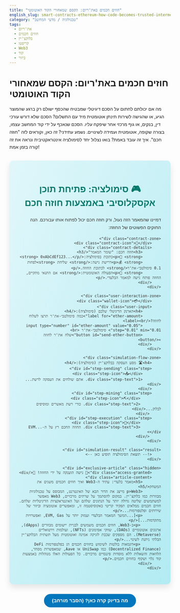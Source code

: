 ```yaml
---
title: "חוזים חכמים באת'ריום: הקסם שמאחורי הקוד האוטומטי"
english_slug: smart-contracts-ethereum-how-code-becomes-trusted-intermediary
category: "טכנולוגיה / מדעי המחשב"
tags:
  - את'ריום
  - חוזים חכמים
  - בלוקצ'יין
  - קריפטו
  - Web3
  - קוד
  - ביזור
---
```

# חוזים חכמים באת'ריום: הקסם שמאחורי הקוד האוטומטי

מה אם יכולתם לחתום על הסכם דיגיטלי שמבטיח שהכסף ישולם רק ברגע שהמוצר הגיע, או שהגישה לשירות תינתן אוטומטית מיד עם התשלום? הסכם שלא דורש עורכי דין, בנקים, או גוף מרכזי אחר שיפקח עליו. הסכם שנאכף על ידי קוד המחשב עצמו, בצורה שקופה, אוטומטית ועמידה לשינויים. נשמע עתידני? זה כאן, וקוראים לזה "חוזה חכם". איך זה עובד באמת? בואו נצלול יחד לסימולציה אינטראקטיבית ונראה את זה קורה בזמן אמת!

<div id="smart-contract-app">
    <h2>🎮 סימולציה: פתיחת תוכן אקסקלוסיבי באמצעות חוזה חכם </h2>
    <p>דמיינו שהמאמר הזה נעול, ורק חוזה חכם יכול לפתוח אותו עבורכם. הנה החוקים הפשוטים של החוזה:</p>

    <div class="contract-zone">
        <div class="contract-icon">📜</div>
        <div class="contract-details">
            <h3>חוזה חכם: "שומר המאמר"</h3>
            <p>📍 <strong>כתובת בסימולציה:</strong> 0xAbCdEf123...</p>
            <p>💰 <strong>דרישת גישה:</strong> שליחת <strong>לפחות 0.1 סימולטבי-את'ר</strong> לכתובת החוזה.</p>
            <p>🔑 <strong>הפעולה האוטומטית:</strong> אם התנאי מתקיים, החוזה פותח גישה למאמר הבלעדי.</p>
        </div>
    </div>

    <div class="user-interaction-zone">
        <div class="wallet-icon">💳</div>
        <div class="user-input">
            <h4>הארנק הדיגיטלי שלכם (סימולציה):</h4>
            <label for="ether-amount">כמה סימולטבי-את'ר תרצו לשלוח לחוזה?</label><br>
            <input type="number" id="ether-amount" value="0.05" step="0.01" min="0.01"> סימולטבי-את'ר <br>
            <button id="send-ether-button">שלח את'ר לחוזה »</button>
        </div>
    </div>

    <div class="simulation-flow-zone">
        <h4>🛣️ מסע העסקה בבלוקצ'יין (סימולציה):</h4>
        <div id="step-sending" class="step">
            <div class="step-icon">📤</div>
            <div class="step-text">1. אתם שולחים את העסקה לרשת...</div>
        </div>
        <div id="step-mining" class="step">
             <div class="step-icon">⛏️</div>
             <div class="step-text">2. כורי רשת מאשרים ומוסיפים לבלוק...</div>
         </div>
        <div id="step-execution" class="step">
             <div class="step-icon">🤖</div>
             <div class="step-text">3. החוזה החכם רץ על ה-EVM...</div>
         </div>
    </div>

    <div id="simulation-result" class="result">
        <!-- תוצאת הסימולציה תופיע כאן -->
    </div>

    <div id="exclusive-article" class="hidden">
        <div class="access-granted">🎉 גישה הוענקה על ידי החוזה! 🎉</div>
        <div class="article-content">
            <h5>מאמר בלעדי: עתיד ה-Web3 ואיך חוזים חכמים משנים את המשחק</h5>
            <p>Web3 מייצג את הדור הבא של האינטרנט, המבוסס על טכנולוגיות מבוזרות כמו בלוקצ'יין. במקום להסתמך על שרתים מרכזיים, Web3 מאפשר למשתמשים שליטה גדולה יותר על הנתונים שלהם ועל האינטראקציות הדיגיטליות שלהם. חוזים חכמים ממלאים תפקיד קריטי באקוסיסטמה זו, ומאפשרים אוטומציה וביזור של שירותים ופלטפורמות...</p>
            <p>[...המשך המאמר הבלעדי ועמוק יותר על EVM, Gas, ואפשרויות מתקדמות...]</p>
             <p>ב-Web3, חוזים חכמים משמשים לבניית יישומים מבוזרים (dApps), ארגונים אוטונומיים (DAOs), שווקי אסימונים (NFTs), ועולמות וירטואליים (Metaverse). הם מספקים שכבת לוגיקה אמינה ואוטומטית מעל תשתית הבלוקצ'יין הבלתי ניתנת לשינוי...</p>
             <p>דוגמאות בולטות לשימוש בחוזים חכמים הן בפלטפורמות DeFi (Decentralized Finance) כמו UniSwap או Aave, שמאפשרות מסחר, הלוואות והשאלות ללא מוסדות פיננסיים מרכזיים. כל הפעולות האלו מנוהלות באמצעות קוד גלוי ושקוף בחוזים חכמים.</p>
        </div>
    </div>
</div>

<button id="toggle-explanation-button"> מה בדיוק קרה כאן? (הסבר מורחב) </button>

<div id="explanation" class="hidden">
    <h2>הסבר מורחב: חוזים חכמים באת'ריום - המהפכה האוטומטית</h2>

    <h3>מהו חוזה חכם (Smart Contract)? מעבר להגדרה היבשה</h3>
    <p>תחשבו על חוזה חכם לא כעל מסמך משפטי משעמם, אלא כעל "סוכן דיגיטלי" שגר על הבלוקצ'יין. מרגע שהוא פורס, הוא לא שוכח, לא משוחד, ולא מתעייף. הוא פשוט יושב שם ומחכה שהתנאים שתוכנתו לתוכו יתקיימו. ברגע שזה קורה, הוא מבצע אוטומטית את הפעולה המתוכננת – מעביר כסף, נותן גישה, מעדכן רישום, הכל לפי הקוד. זו הדרך להפוך הסכמות ל-"Trustless" – אתם לא צריכים לסמוך על הצד השני, רק על הקוד הציבורי בבלוקצ'יין.</p>

    <h3>ניק סאבו והמכונה האוטומטית של העתיד</h3>
    <p>הרעיון המבריק הזה עלה במוחו של הקריפטוגרף ניק סאבו כבר בשנות ה-90, הרבה לפני שהבלוקצ'יין היה מילה מוכרת. הוא דמיין מכונה אוטומטית משוכללת בקנה מידה גלובלי: אתם "מכניסים מטבעות" (שולחים עסקה), המכונה "בודקת" (החוזה בודק את התנאים), ואם עמדתם בדרישות, המכונה "פולטת את המוצר" (החוזה מבצע את הפעולה). את'ריום הוא למעשה מימוש מודרני ועוצמתי של החזון הזה, שמאפשר הרבה יותר מלהוציא פחית שתייה.</p>

    <h3>הבמה של את'ריום: EVM, Gas ואיך הכל רץ</h3>
    <p>את'ריום היא הבלוקצ'יין הפופולרי שהפך את החוזים החכמים למציאות נגישה. דמיינו את ה-**Ethereum Virtual Machine (EVM)** כ"מחשב עולמי" ענק, המשותף לכל המשתתפים ברשת. כשהחוזה החכם שלכם רץ, הוא רץ על ה-EVM הזה. כל צומת ברשת מאמת את הפעולה, מה שמבטיח שכולם מסכימים על התוצאה – שקיפות ואי-שינוי ברמה גבוהה ביותר.</p>
    <p>אבל "ריצה" של קוד דורשת משאבים. כאן נכנס ה-**Gas**. Gas הוא כמו "דלק" שמשלמים עליו באת'ר כדי שהעסקה והפעלת החוזה יתבצעו. זה מונע ניצול לרעה של הרשת (למשל, חוזים שתקועים בלולאה אינסופית) ומתגמל את הכורים (או המאמתים ב-Proof-of-Stake) על עבודתם. ככל שהפעולה מורכבת יותר, היא דורשת יותר Gas.</p>

    <h3>למה זה מדהים? היתרונות בקצרה</h3>
    <ul>
        <li><strong>אוטומציה ללא הפסקה:</strong> אין צורך להתעסק ידנית, החוזה עושה את העבודה לבד ברגע שהתנאים בשלים.</li>
        <li><strong>שקיפות מקסימלית:</strong> הקוד לרוב גלוי לכל, וכל אינטראקציה מתועדת בבלוקצ'יין הציבורי.</li>
        <li><strong>עמידות לצנזורה:</strong> אף גורם יחיד לא יכול לעצור או לשנות חוזה שפרוס על רשת מבוזרת.</li>
        <li><strong>"Trustless":</strong> אתם לא צריכים לסמוך על בן אדם, אלא רק על המכניקה המאומתת של הבלוקצ'יין והקוד הגלוי.</li>
    </ul>

    <h3>הצד השני של המטבע: חשוב להיות מודעים לסיכונים</h3>
    <ul>
        <li><strong>באגים קוד קטלניים:</strong> טעות אחת בקוד לפני הפריסה עלולה לעלות ביוקר (מאות מיליוני דולרים אבדו בעבר מבאגים בחוזים). בגלל שהקוד לרוב בלתי ניתן לשינוי, תיקון הוא אתגר גדול.</li>
        <li><strong>קשה לעדכן (Immutable):</strong> זה יתרון לאמינות, אבל חיסרון כשיש צורך בשיפורים או תיקונים. תכנון מראש קריטי.</li>
        <li><strong>אין מקום לפרשנות:</strong> הקוד הוא החוק. אין "רוח החוק", רק מה שכתוב שחור על גבי לבן (קוד על גבי בלוק).</li>
        <li><strong>עולם משפטי חדש:</strong> איך מתייחסים לחוזה אוטומטי בבית משפט? הרגולציה עדיין מדביקה את הקצב.</li>
    </ul>

    <h3>היכן פוגשים חוזים חכמים היום? (ועוד שימושים מגניבים)</h3>
    <p>חוזים חכמים הם עמוד השדרה של הרבה מההתפתחויות המרגשות בעולם ה-Web3:</p>
    <ul>
        <li><strong>DeFi (מימון מבוזר):</strong> בנקים ללא בנקים, בורסות ללא בורסה מרכזית, הכל באמצעות קוד.</li>
        <li><strong>NFTs (אסימונים ייחודיים):</strong> החוזים החכמים מגדירים את הבעלות והייחודיות של כל פריט דיגיטלי או פיזי המיוצג כאסימון.</li>
        <li><strong>DAOs (ארגונים אוטונומיים):</strong> חברות או פרויקטים שמנוהלים על ידי קוד והצבעות משתמשים, לא מועצת מנהלים מרכזית.</li>
        <li><strong>גיימינג:</strong> בעלות על פריטים במשחק וכללים משחקיים אוטומטיים.</li>
        <li><strong>ניהול זהויות, שרשראות אספקה, הצבעות ועוד...</strong> הפוטנציאל עצום ועדיין נחקר.</li>
    </ul>

    <h3>לסיכום: הסכמים חכמים לעולם מבוזר</h3>
    <p>חוזים חכמים הם הרבה יותר מסתם קוד. הם כלי עוצמתי לבניית אמון במערכות ללא צורך באמון בין צדדים. הם מאפשרים אוטומציה חסרת תקדים, שקיפות ועמידות. למרות הסיכונים והאתגרים, הם מרכיב קריטי בעתיד האינטרנט (Web3) ומשנים את הדרך בה אנו מבצעים עסקאות והסכמים בעולם הדיגיטלי. הסימולציה שראיתם היא הצצה קטנה לאופן שבו הקוד הופך למתווך האמין החדש.</p>

</div>

<script>
    const sendButton = document.getElementById('send-ether-button');
    const etherInput = document.getElementById('ether-amount');
    const stepSending = document.getElementById('step-sending');
    const stepMining = document.getElementById('step-mining');
    const stepExecution = document.getElementById('step-execution');
    const simulationResult = document.getElementById('simulation-result');
    const exclusiveArticle = document.getElementById('exclusive-article');
    const toggleExplanationButton = document.getElementById('toggle-explanation-button');
    const explanationDiv = document.getElementById('explanation');
    const simulationFlowZone = document.querySelector('.simulation-flow-zone');


    const requiredAmount = 0.1; // The contract's price

    // Toggle Explanation Visibility
    toggleExplanationButton.addEventListener('click', () => {
        explanationDiv.classList.toggle('hidden');
        const isHidden = explanationDiv.classList.contains('hidden');
        toggleExplanationButton.textContent = isHidden ? ' מה בדיוק קרה כאן? (הסבר מורחב) ' : ' ⬆️ הסתר הסבר מורחב ⬆️ ';
        toggleExplanationButton.classList.toggle('active-toggle', !isHidden);
    });


    sendButton.addEventListener('click', async () => {
        const amount = parseFloat(etherInput.value);

        // Reset simulation steps and result
        const allSteps = simulationFlowZone.querySelectorAll('.step');
        allSteps.forEach(step => step.classList.remove('active', 'done', 'error'));
        simulationResult.textContent = '';
        simulationResult.className = 'result'; // Reset classes
        exclusiveArticle.classList.add('hidden');
        sendButton.disabled = true; // Disable button during simulation
        sendButton.textContent = 'שולח...';
        simulationResult.classList.remove('success', 'failure'); // Ensure no old result classes

        // --- Simulation Steps with more visual feedback ---

        // Step 1: Sending Transaction
        stepSending.classList.add('active');
        stepSending.querySelector('.step-icon').textContent = '🔄'; // Indicate processing
        await delay(1200); // Simulate network delay

        stepSending.classList.remove('active');
        stepSending.classList.add('done');
        stepSending.querySelector('.step-icon').textContent = '✅'; // Indicate done
        stepMining.classList.add('active');
        stepMining.querySelector('.step-icon').textContent = '⛏️'; // Indicate processing mining

        // Step 2: Mining/Confirmation (Block Creation)
        await delay(2000); // Simulate block confirmation

        stepMining.classList.remove('active');
        stepMining.classList.add('done');
        stepMining.querySelector('.step-icon').textContent = '🧱'; // Indicate block added
        stepExecution.classList.add('active');
         stepExecution.querySelector('.step-icon').textContent = '🤖'; // Indicate processing execution


        // Step 3: Smart Contract Execution
        await delay(1500); // Simulate EVM execution

        stepExecution.classList.remove('active');
        stepExecution.classList.add('done');


        // --- Contract Logic & Results ---

        if (amount >= requiredAmount) {
            stepExecution.querySelector('.step-icon').textContent = '👍'; // Indicate successful execution
            simulationResult.textContent = '✅ העסקה אושרה ע"י החוזה. גישה הוענקה!';
            simulationResult.classList.add('success');
            exclusiveArticle.classList.remove('hidden');
        } else {
             stepExecution.querySelector('.step-icon').textContent = '👎'; // Indicate failed execution
             stepExecution.classList.add('error'); // Optional: highlight error step
            simulationResult.textContent = `❌ עסקה נדחתה ע"י החוזה. נשלח ${amount} פחות מהמינימום הדרוש (${requiredAmount}). הכסף 'הוחזר' או נכשל (תלוי בחוזה, בסימולציה זו - נדחה).`;
            simulationResult.classList.add('failure');
        }

        sendButton.disabled = false; // Re-enable button
        sendButton.textContent = 'שלח את'ר לחוזה »'; // Reset button text
    });

    function delay(ms) {
        return new Promise(resolve => setTimeout(resolve, ms));
    }

    // Initialize the explanation as hidden
    explanationDiv.classList.add('hidden');
    toggleExplanationButton.textContent = ' מה בדיוק קרה כאן? (הסבר מורחב) ';
     toggleExplanationButton.classList.remove('active-toggle');


</script>

<style>
    #smart-contract-app {
        direction: rtl;
        font-family: 'Arial', sans-serif; /* More modern font */
        max-width: 750px; /* Slightly wider */
        margin: 30px auto;
        padding: 30px;
        border: none; /* Remove default border */
        border-radius: 12px; /* More rounded corners */
        background: linear-gradient(to bottom right, #e0f7fa, #b2ebf2); /* Soft gradient background */
        box-shadow: 0 10px 20px rgba(0, 0, 0, 0.1); /* Deeper shadow */
        color: #333;
    }

    h2 {
        color: #00796b; /* Teal */
        text-align: center;
        margin-bottom: 25px;
        font-size: 2em;
        font-weight: bold;
    }

     h3 {
         color: #004d40; /* Darker Teal */
         margin-top: 0;
         font-size: 1.3em;
     }

    h4 {
        color: #555;
        margin-top: 0;
        font-size: 1.1em;
        margin-bottom: 15px;
    }

    p {
        line-height: 1.7;
        margin-bottom: 15px;
    }


    .contract-zone, .user-interaction-zone, .simulation-flow-zone, .result {
        margin-bottom: 25px;
        padding: 20px;
        border: none;
        border-radius: 10px;
        background-color: #ffffff; /* White background */
        box-shadow: 0 4px 8px rgba(0, 0, 0, 0.08); /* Soft inner shadow */
        display: flex; /* Use flexbox for layout */
        align-items: center; /* Vertically align items */
    }

     .contract-zone .contract-icon,
     .user-interaction-zone .wallet-icon {
         font-size: 3em; /* Larger icons */
         margin-left: 20px; /* Space from text */
         color: #00796b; /* Icon color */
     }

     .contract-zone .contract-details,
     .user-interaction-zone .user-input {
         flex-grow: 1; /* Allow text content to take space */
     }


    .user-input input {
        margin-left: 15px; /* Increased space */
        padding: 10px; /* Larger padding */
        border: 1px solid #b2ebf2; /* Light teal border */
        border-radius: 5px;
        font-size: 1em;
        width: 100px; /* Fixed width for input */
        text-align: center; /* Center text */
    }

    .user-input button {
        padding: 12px 25px; /* More padding */
        background-color: #4caf50; /* Green */
        color: white;
        border: none;
        border-radius: 25px; /* Pill shape */
        cursor: pointer;
        font-size: 1.1em;
        transition: background-color 0.3s ease, transform 0.1s ease; /* Smooth transition */
        font-weight: bold;
    }

    .user-input button:hover {
        background-color: #388e3c; /* Darker green */
    }

     .user-input button:active {
         transform: scale(0.98); /* Press effect */
     }

     .user-input button:disabled {
         background-color: #cccccc;
         cursor: not-allowed;
     }

    .simulation-flow-zone {
         display: block; /* Revert to block for list-like flow */
    }

    .simulation-flow-zone h4 {
        display: flex;
        align-items: center;
    }

    .simulation-flow-zone h4 .step-icon {
        font-size: 1.5em;
        margin-left: 10px;
    }


    .simulation-flow-zone .step {
        margin-bottom: 12px; /* More space between steps */
        padding: 12px 15px;
        border: 1px solid #e0e0e0; /* Light grey border */
        border-radius: 8px;
        background-color: #f5f5f5; /* Lighter grey */
        opacity: 0.7; /* Slightly faded when inactive */
        transition: opacity 0.6s ease-in-out, background-color 0.6s ease-in-out, transform 0.3s ease; /* Smoother, longer transition */
        display: flex; /* Flexbox for icon and text */
        align-items: center;
    }

    .simulation-flow-zone .step-icon {
        font-size: 1.5em;
        margin-left: 15px;
        transition: transform 0.5s ease; /* Icon animation */
        color: #757575; /* Grey icon color */
    }

    .simulation-flow-zone .step-text {
        flex-grow: 1;
    }

    .simulation-flow-zone .step.active {
        opacity: 1;
        background-color: #fff9c4; /* Light yellow */
        font-weight: bold;
        border-color: #fbc02d; /* Darker yellow border */
        transform: translateY(-3px); /* Subtle lift effect */
    }

     .simulation-flow-zone .step.active .step-icon {
         animation: pulse 1.5s infinite; /* Pulsing animation for active step */
     }

     @keyframes pulse {
         0% { transform: scale(1); }
         50% { transform: scale(1.1); }
         100% { transform: scale(1); }
     }


     .simulation-flow-zone .step.done {
        background-color: #e8f5e9; /* Light green */
        border-color: #a5d6a7; /* Green border */
        opacity: 1;
        font-weight: normal; /* Reset font weight */
     }

     .simulation-flow-zone .step.done .step-icon {
         transform: rotate(360deg); /* Spin on done */
         color: #4caf50; /* Green icon color */
     }

      .simulation-flow-zone .step.error {
         background-color: #ffebee; /* Light red */
         border-color: #ef9a9a; /* Red border */
         opacity: 1;
      }

       .simulation-flow-zone .step.error .step-icon {
         color: #f44336; /* Red icon color */
       }


    .result {
        font-size: 1.2em; /* Larger font */
        font-weight: bold;
        text-align: center;
        min-height: 50px; /* More space */
        display: flex; /* Center content vertically */
        align-items: center;
        justify-content: center;
        border-radius: 10px;
        opacity: 0; /* Start invisible */
        transform: translateY(20px); /* Start lower */
        transition: opacity 0.8s ease-out, transform 0.8s ease-out; /* Animated appearance */
    }

    .result.success {
        color: #1b5e20; /* Dark green */
        background-color: #e8f5e9;
        border-color: #c8e6c9;
         opacity: 1;
         transform: translateY(0);
    }

    .result.failure {
        color: #b71c1c; /* Dark red */
        background-color: #ffebee;
        border-color: #ffcdd2;
        opacity: 1;
        transform: translateY(0);
    }

    #exclusive-article {
        margin-top: 30px;
        padding: 25px;
        border: 2px dashed #00796b; /* Teal dashed border */
        background-color: #e0f2f7; /* Light blue background */
        border-radius: 10px;
        box-shadow: 0 2px 5px rgba(0,0,0,0.05);
        opacity: 0; /* Start invisible */
        transform: scale(0.95); /* Start slightly smaller */
        transition: opacity 0.8s ease-out, transform 0.8s ease-out; /* Animated appearance */
    }

     #exclusive-article:not(.hidden) {
         opacity: 1;
         transform: scale(1);
     }

     .access-granted {
         font-size: 1.5em;
         font-weight: bold;
         text-align: center;
         color: #004d40;
         margin-bottom: 20px;
         animation: bounceIn 1s ease-out; /* Add a bounce animation */
     }

      @keyframes bounceIn {
          0% { transform: scale(0.3); opacity: 0; }
          50% { transform: scale(1.05); opacity: 1; }
          70% { transform: scale(0.9); }
          100% { transform: scale(1); }
      }


     .article-content h5 {
         color: #00796b;
         margin-bottom: 15px;
         font-size: 1.2em;
     }
      .article-content p {
          color: #555;
      }


    .hidden {
        display: none;
    }

    #toggle-explanation-button {
        display: block;
        margin: 30px auto;
        padding: 12px 25px;
        background-color: #0277bd; /* Blue */
        color: white;
        border: none;
        border-radius: 25px; /* Pill shape */
        cursor: pointer;
        font-size: 1.1em;
        font-weight: bold;
        transition: background-color 0.3s ease, transform 0.1s ease;
    }

    #toggle-explanation-button:hover {
        background-color: #01579b; /* Darker blue */
    }
     #toggle-explanation-button:active {
         transform: scale(0.98);
     }
     #toggle-explanation-button.active-toggle {
         background-color: #d84315; /* Orange/Red when active */
     }
     #toggle-explanation-button.active-toggle:hover {
         background-color: #bf360c;
     }


     #explanation {
        margin-top: 30px;
        padding: 25px;
        border-top: 1px solid #ddd;
        background-color: #ffffff;
        border-radius: 10px;
         box-shadow: 0 4px 8px rgba(0, 0, 0, 0.08);
     }

     #explanation h2, #explanation h3 {
         color: #004d40; /* Dark Teal */
         margin-bottom: 12px;
     }

     #explanation p {
         line-height: 1.7;
         margin-bottom: 15px;
         color: #555;
     }

     #explanation ul {
         margin-bottom: 15px;
         padding-right: 20px; /* Adjust padding for RTL list */
     }

      #explanation li {
          margin-bottom: 8px;
          color: #555;
      }

    /* Responsive adjustments */
    @media (max-width: 600px) {
        #smart-contract-app {
            padding: 20px;
            margin: 20px;
        }

        .contract-zone, .user-interaction-zone, .simulation-flow-zone, .result {
            flex-direction: column; /* Stack elements vertically on small screens */
            align-items: flex-start; /* Align items to start */
        }

        .contract-zone .contract-icon,
        .user-interaction-zone .wallet-icon {
            margin-left: 0;
            margin-bottom: 15px;
        }

        .user-input input {
            margin-left: 0;
            margin-bottom: 15px;
            width: 100%; /* Full width on small screens */
            box-sizing: border-box; /* Include padding and border in width */
        }

        .user-input button {
            width: 100%; /* Full width button */
        }

        .simulation-flow-zone .step {
            flex-direction: row; /* Keep step icon and text side by side */
            align-items: center;
        }
         .simulation-flow-zone .step-icon {
              margin-left: 10px; /* Adjust margin */
         }
    }


</style>
```